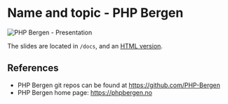 # Name and topic - PHP Bergen
![PHP Bergen - Presentation](https://github.com/PHP-Bergen/presentation_template/actions/workflows/php.yml/badge.svg)

The slides are located in `/docs`, and an [HTML version](https://php-bergen.github.io/presentation_template/).


## References

* PHP Bergen git repos can be found at https://github.com/PHP-Bergen
* PHP Bergen home page: https://phpbergen.no
